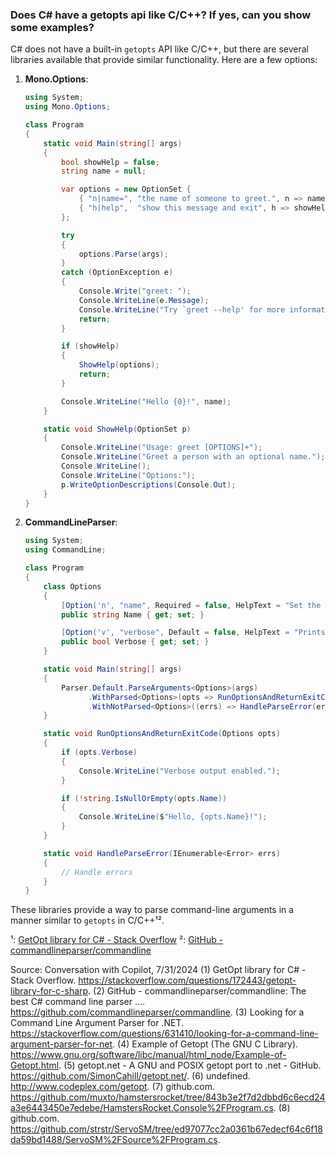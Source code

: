 ### Does C# have a getopts api like C/C++?  If yes, can you show some examples?

C# does not have a built-in `getopts` API like C/C++, but there are several libraries available that provide similar functionality. Here are a few options:

1. **Mono.Options**:
   ```csharp
   using System;
   using Mono.Options;

   class Program
   {
       static void Main(string[] args)
       {
           bool showHelp = false;
           string name = null;

           var options = new OptionSet {
               { "n|name=", "the name of someone to greet.", n => name = n },
               { "h|help",  "show this message and exit", h => showHelp = h != null },
           };

           try
           {
               options.Parse(args);
           }
           catch (OptionException e)
           {
               Console.Write("greet: ");
               Console.WriteLine(e.Message);
               Console.WriteLine("Try `greet --help' for more information.");
               return;
           }

           if (showHelp)
           {
               ShowHelp(options);
               return;
           }

           Console.WriteLine("Hello {0}!", name);
       }

       static void ShowHelp(OptionSet p)
       {
           Console.WriteLine("Usage: greet [OPTIONS]+");
           Console.WriteLine("Greet a person with an optional name.");
           Console.WriteLine();
           Console.WriteLine("Options:");
           p.WriteOptionDescriptions(Console.Out);
       }
   }
   ```

2. **CommandLineParser**:
   ```csharp
   using System;
   using CommandLine;

   class Program
   {
       class Options
       {
           [Option('n', "name", Required = false, HelpText = "Set the name.")]
           public string Name { get; set; }

           [Option('v', "verbose", Default = false, HelpText = "Prints all messages to standard output.")]
           public bool Verbose { get; set; }
       }

       static void Main(string[] args)
       {
           Parser.Default.ParseArguments<Options>(args)
                 .WithParsed<Options>(opts => RunOptionsAndReturnExitCode(opts))
                 .WithNotParsed<Options>((errs) => HandleParseError(errs));
       }

       static void RunOptionsAndReturnExitCode(Options opts)
       {
           if (opts.Verbose)
           {
               Console.WriteLine("Verbose output enabled.");
           }

           if (!string.IsNullOrEmpty(opts.Name))
           {
               Console.WriteLine($"Hello, {opts.Name}!");
           }
       }

       static void HandleParseError(IEnumerable<Error> errs)
       {
           // Handle errors
       }
   }
   ```

These libraries provide a way to parse command-line arguments in a manner similar to `getopts` in C/C++¹².

¹: [GetOpt library for C# - Stack Overflow](https://stackoverflow.com/questions/172443/getopt-library-for-c-sharp)
²: [GitHub - commandlineparser/commandline](https://github.com/commandlineparser/commandline)

Source: Conversation with Copilot, 7/31/2024
(1) GetOpt library for C# - Stack Overflow. https://stackoverflow.com/questions/172443/getopt-library-for-c-sharp.
(2) GitHub - commandlineparser/commandline: The best C# command line parser .... https://github.com/commandlineparser/commandline.
(3) Looking for a Command Line Argument Parser for .NET. https://stackoverflow.com/questions/631410/looking-for-a-command-line-argument-parser-for-net.
(4) Example of Getopt (The GNU C Library). https://www.gnu.org/software/libc/manual/html_node/Example-of-Getopt.html.
(5) getopt.net - A GNU and POSIX getopt port to .net - GitHub. https://github.com/SimonCahill/getopt.net/.
(6) undefined. http://www.codeplex.com/getopt.
(7) github.com. https://github.com/muxto/hamstersrocket/tree/843b3e2f7d2dbbd6c6ecd24a3e6443450e7edebe/HamstersRocket.Console%2FProgram.cs.
(8) github.com. https://github.com/strstr/ServoSM/tree/ed97077cc2a0361b67edecf64c6f18da59bd1488/ServoSM%2FSource%2FProgram.cs.